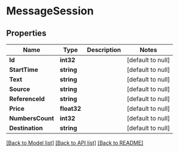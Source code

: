 # MessageSession

## Properties
Name | Type | Description | Notes
------------ | ------------- | ------------- | -------------
**Id** | **int32** |  | [default to null]
**StartTime** | **string** |  | [default to null]
**Text** | **string** |  | [default to null]
**Source** | **string** |  | [default to null]
**ReferenceId** | **string** |  | [default to null]
**Price** | **float32** |  | [default to null]
**NumbersCount** | **int32** |  | [default to null]
**Destination** | **string** |  | [default to null]

[[Back to Model list]](../README.md#documentation-for-models) [[Back to API list]](../README.md#documentation-for-api-endpoints) [[Back to README]](../README.md)



